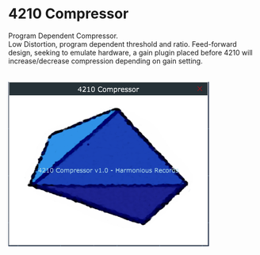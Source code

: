 # 4210 Compressor
Program Dependent Compressor. <br>
Low Distortion, program dependent threshold and ratio. Feed-forward design, seeking to emulate hardware, a gain plugin placed before 4210 will increase/decrease compression depending on gain setting.<br><br> <br>
<img src="https://github.com/Kirby01/4210-Compressor/blob/main/af.png?raw=true"><br>
